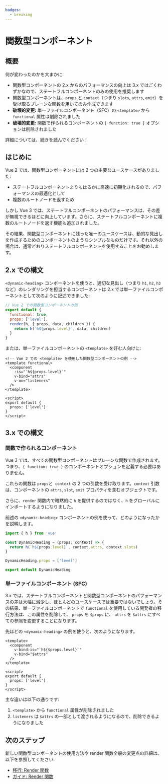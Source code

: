 ```yaml
---
badges:
  - breaking
---
```


# 関数型コンポーネント <MigrationBadges :badges="$frontmatter.badges" />

## 概要

何が変わったのかを大まかに:

- 関数型コンポーネントの 2.x からのパフォーマンスの向上は 3.x ではごくわずかなので、ステートフルコンポーネントのみの使用を推奨します
- 関数型コンポーネントは、`props` と `context`（つまり `slots`, `attrs`, `emit`）を受け取るプレーンな関数を用いてのみ作成できます
- **破壊的変更:** 単一ファイルコンポーネント（SFC）の `<template>` から `functional` 属性は削除されました
- **破壊的変更:** 関数で作られるコンポーネントの `{ function: true }` オプションは削除されました

詳細については、続きを読んでください！

## はじめに

Vue 2 では、関数型コンポーネントには 2 つの主要なユースケースがありました:

- ステートフルコンポーネントよりもはるかに高速に初期化されるので、パフォーマンスの最適化として
- 複数のルートノードを返すため

しかし Vue 3 では、ステートフルコンポーネントのパフォーマンスは、その差が無視できるほどに向上しています。さらに、ステートフルコンポーネントに複数のルートノードを返す機能も追加されました。

その結果、関数型コンポーネントに残った唯一のユースケースは、動的な見出しを作成するためのコンポーネントのようなシンプルなものだけです。それ以外の場合は、通常どおりステートフルコンポーネントを使用することをお勧めします。

## 2.x での構文

`<dynamic-heading>` コンポーネントを使うと、適切な見出し（つまり `h1`, `h2`, `h3` など）のレンダリングを担当するコンポーネントは 2.x では単一ファイルコンポーネントとして次のように記述できました:

```js
// Vue 2 での関数型コンポーネントの例
export default {
  functional: true,
  props: ['level'],
  render(h, { props, data, children }) {
    return h(`h${props.level}`, data, children)
  }
}
```

または、単一ファイルコンポーネントの `<template>` を好む人向けに:

```vue
<!-- Vue 2 での <template> を使用した関数型コンポーネントの例 -->
<template functional>
  <component
    :is="`h${props.level}`"
    v-bind="attrs"
    v-on="listeners"
  />
</template>

<script>
export default {
  props: ['level']
}
</script>
```

## 3.x での構文

### 関数で作られるコンポーネント

Vue 3 では、すべての関数型コンポーネントはプレーンな関数で作成されます。つまり、`{ function: true }` のコンポーネントオプションを定義する必要はありません。

これらの関数は `props`と` context` の 2 つの引数を受け取ります。`context` 引数は、コンポーネントの `attrs`, `slot`, `emit` プロパティを含むオブジェクトです。

さらに、`render` 関数内で暗黙的に `h` を提供するのではなく、`h` をグローバルにインポートするようになりました。

前述の `<dynamic-heading>` コンポーネントの例を使って、どのようになったかを説明します。

```js
import { h } from 'vue'

const DynamicHeading = (props, context) => {
  return h(`h${props.level}`, context.attrs, context.slots)
}

DynamicHeading.props = ['level']

export default DynamicHeading
```

### 単一ファイルコンポーネント (SFC)

3.x では、ステートフルコンポーネントと関数型コンポーネントのパフォーマンスの差は大幅に減少し、ほとんどのユースケースでは重要ではないでしょう。その結果、単一ファイルコンポーネントで `functional` を使用している開発者の移行方法は、この属性を削除して、 `props` を `$props` に、 `attrs` を `$attrs` にすべての参照を変更することになります。

先ほどの `<dynamic-heading>` の例を使うと、次のようになります。

```vue{1,3,4}
<template>
  <component
    v-bind:is="`h${$props.level}`"
    v-bind="$attrs"
  />
</template>

<script>
export default {
  props: ['level']
}
</script>
```

主な違いは以下の通りです:

1. `<template>` から `functional` 属性が削除されました
1. `listeners` は `$attrs` の一部として渡されるようになるので、削除できるようになりました

## 次のステップ

新しい関数型コンポーネントの使用方法や render 関数全般の変更点の詳細は、以下を参照してください:

- [移行: Render 関数](/guide/migration/render-function-api.html)
- [ガイド: Render 関数](/guide/render-function.html)
